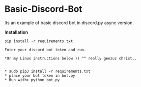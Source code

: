 # Basic-Discord-Bot
Its an example of basic discord bot in discord.py async version.

**Installation**
```
pip install -r requirements.txt

Enter your discord bot token and run.

*Or my Linux instructions below )) ^^ really geezuz christ..


* sudo pip3 install -r requirements.txt
* place your bot token in bot.py
* Run with> python bot.py
